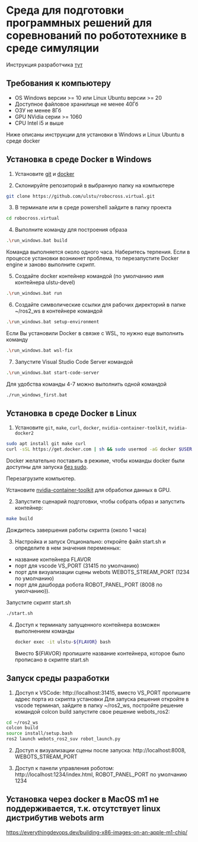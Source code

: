 
# Среда для подготовки программных решений для соревнований по робототехнике в среде симуляции

 Инструкция разработчика [тут](docs/readme.md)

## Требования к компьютеру

* OS Windows версии >= 10 или Linux Ubuntu версии >= 20
* Доступное файловое хранилище не менее 40Гб
* ОЗУ не менее 8Гб
* GPU NVidia серии >= 1060
* CPU Intel i5 и выше

Ниже описаны инструкции для установки в Windows и Linux Ubuntu в среде docker

## Установка в среде Docker в Windows

1. Установите [git](https://git-scm.com/download/win) и [docker](https://docs.docker.com/desktop/install/windows-install/)

2. Склонируйте репозиторий в выбранную папку на компьютере 
```bash
git clone https://github.com/ulstu/robocross.virtual.git
```

3. В терминале или в среде powershell зайдите в папку проекта
```bash
cd robocross.virtual
```

4. Выполните команду для построения образа
```bash
.\run_windows.bat build
```
Команда выполняется около одного часа. Наберитесь терпения.
Если в процессе установки возникнет проблема, то перезапустите Docker engine и заново выполните скрипт.

5. Создайте docker контейнер командой (по умолчанию имя контейнера ulstu-devel)
```bash
.\run_windows.bat run
```

6. Создайте символические ссылки для рабочих директорий в папке ~/ros2_ws в контейнере командой
```bash
.\run_windows.bat setup-environment
```

Если Вы установили Docker в связке с WSL, то нужно еще выполнить команду
```bash
.\run_windows.bat wsl-fix
```

7. Запустите Visual Studio Code Server командой 
```bash
.\run_windows.bat start-code-server
```

Для удобства команды 4-7 можно выполнить одной командой
```bash
./run_windows_first.bat
```

## Установка в среде Docker в Linux

1. Установите `git`, `make`, `curl`, `docker`, `nvidia-container-toolkit`, `nvidia-docker2`

```sh
sudo apt install git make curl
curl -sSL https://get.docker.com | sh && sudo usermod -aG docker $USER
```

   Docker желательно поставить в режиме, чтобы команды docker были доступны для запуска [без sudo](https://docs.docker.com/engine/install/linux-postinstall/).

   Перезагрузите компьютер.
   
   Установите [nvidia-container-toolkit](https://docs.nvidia.com/datacenter/cloud-native/container-toolkit/latest/install-guide.html) для обработки данных в GPU.

2. Запустите сценарий подготовки, чтобы собрать образ и запустить контейнер:

```sh
make build
```
   
Дождитесь завершения работы скрипта (около 1 часа)

3. Настройка и запуск
Опционально: 
откройте файл start.sh и определите в нем значения переменных:
* название контейнера FLAVOR
* порт для vscode VS_PORT (31415 по умолчанию)
* порт для визуализации сцены webots WEBOTS_STREAM_PORT (1234 по умолчанию)
* порт для дашборда робота ROBOT_PANEL_PORT (8008 по умолчанию)).

Запустите скрипт start.sh
```sh
./start.sh
```

4. Доступ к терминалу запущенного контейнера возможен выполнением команды
   ```sh
   docker exec -it ulstu-${FLAVOR} bash
   ```
   Вместо ${FlAVOR} пропишите название контейнера, которое было прописано в скрипте start.sh

## Запуск среды разработки
1. Доступ к VSCode: http://localhost:31415, вместо VS_PORT пропишите адрес порта из скрипта установки
Для запуска решения откройте в vscode терминал, зайдите в папку ~/ros2_ws, постройте решение командой colcon build  запустите свое решение webots_ros2:
```sh
cd ~/ros2_ws
colcon build
source install/setup.bash
ros2 launch webots_ros2_suv robot_launch.py
```

2. Доступ к визуализации сцены после запуска: http://localhost:8008, WEBOTS_STREAM_PORT

3. Доступ к панели управления роботом: http://localhost:1234/index.html, ROBOT_PANEL_PORT по умолчанию 1234


## Установка через docker в MacOS m1 не поддерживается, т.к. отсутствует linux дистрибутив webots arm
https://everythingdevops.dev/building-x86-images-on-an-apple-m1-chip/